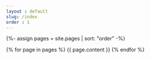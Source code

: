 ```yaml
---
layout : default
slug: /index
order : 1
---
```


{%- assign pages = site.pages | sort: "order"  -%}
 
{% for page in pages %}
{{ page.content }}
{% endfor %}  